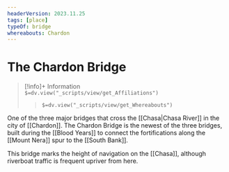 ```yaml
---
headerVersion: 2023.11.25
tags: [place]
typeOf: bridge
whereabouts: Chardon
---
```

# The Chardon Bridge
>[!info]+ Information  
> `$=dv.view("_scripts/view/get_Affiliations")`  
>> `$=dv.view("_scripts/view/get_Whereabouts")`

One of the three major bridges that cross the [[Chasa|Chasa River]] in the city of [[Chardon]]. The Chardon Bridge is the newest of the three bridges, built during the [[Blood Years]] to connect the fortifications along the [[Mount Nera]] spur to the [[South Bank]]. 

This bridge marks the height of navigation on the [[Chasa]], although riverboat traffic is frequent upriver from here. 